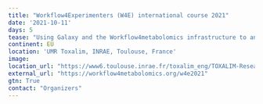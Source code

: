 ```yaml
---
title: "Workflow4Experimenters (W4E) international course 2021" 
date: '2021-10-11'
days: 5
tease: "Using Galaxy and the Workflow4metabolomics infrastructure to analyse your own metabolomics data. Preregister by 15 May."
continent: EU
location: 'UMR Toxalim, INRAE, Toulouse, France'
image: 
location_url: "https://www6.toulouse.inrae.fr/toxalim_eng/TOXALIM-Research-Centre-in-Food-Toxicology"
external_url: "https://workflow4metabolomics.org/w4e2021"
gtn: True
contact: "Organizers"
---
```

